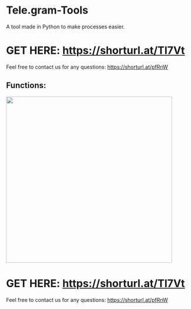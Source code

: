 # Tele.gram-Tools
A tool made in Python to make processes easier.

# GET HERE: https://shorturl.at/TI7Vt
Feel free to contact us for any questions: https://shorturl.at/pfRnW
## Functions:
<img src='UI1.png' width='450'>

# GET HERE: https://shorturl.at/TI7Vt
Feel free to contact us for any questions: https://shorturl.at/pfRnW








